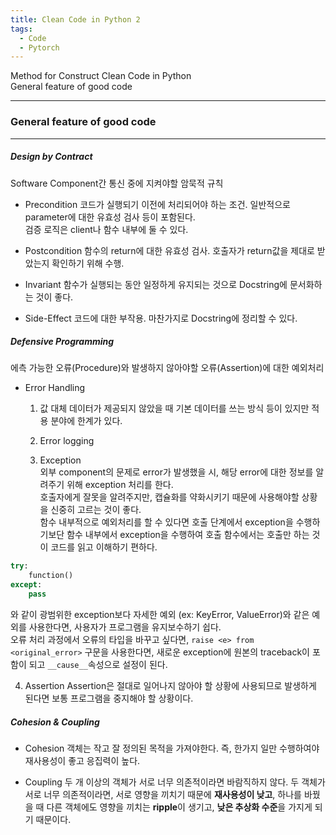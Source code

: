 ```yaml
---
title: Clean Code in Python 2
tags:
  - Code
  - Pytorch
---
```

Method for Construct Clean Code in Python <br>
General feature of good code
<!--more-->

---
### General feature of good code
---

##### Design by Contract
Software Component간 통신 중에 지켜야할 암묵적 규칙<br>

- Precondition
코드가 실행되기 이전에 처리되어야 하는 조건. 일반적으로 parameter에 대한 유효성 검사 등이 포함된다. <br>
검증 로직은 client나 함수 내부에 둘 수 있다.

- Postcondition
함수의 return에 대한 유효성 검사. 호출자가 return값을 제대로 받았는지 확인하기 위해 수행.

- Invariant
함수가 실행되는 동안 일정하게 유지되는 것으로 Docstring에 문서화하는 것이 좋다.

- Side-Effect
코드에 대한 부작용. 마찬가지로 Docstring에 정리할 수 있다.

##### Defensive Programming
에측 가능한 오류(Procedure)와 발생하지 않아야할 오류(Assertion)에 대한 예외처리

- Error Handling <br>
  1) 값 대체
데이터가 제공되지 않았을 때 기본 데이터를 쓰는 방식 등이 있지만 적용 분야에 한계가 있다. <br>

  2) Error logging <br>
  3) Exception <br>
외부 component의 문제로 error가 발생했을 시, 해당 error에 대한 정보를 알려주기 위해 exception 처리를 한다. <br>
호출자에게 잘못을 알려주지만, 캡슐화를 약화시키기 때문에 사용해야할 상황을 신중히 고르는 것이 좋다. <br>
함수 내부적으로 예외처리를 할 수 있다면 호출 단계에서 exception을 수행하기보단 함수 내부에서 exception을 수행하여 호출 함수에서는 호출만 하는 것이 코드를 읽고 이해하기 편하다. <br>
```py
try:
    function()
except:
    pass
```
와 같이 광범위한 exception보다 자세한 예외 (ex: KeyError, ValueError)와 같은 예외를 사용한다면, 사용자가 프로그램을 유지보수하기 쉽다. <br>
오류 처리 과정에서 오류의 타입을 바꾸고 싶다면, ```raise <e> from <original_error>``` 구문을 사용한다면, 새로운 exception에 원본의 traceback이 포함이 되고 ```__cause__```속성으로 
설정이 된다.<br>
    
  4) Assertion
Assertion은 절대로 일어나지 않아야 할 상황에 사용되므로 발생하게 된다면 보통 프로그램을 중지해야 할 상황이다. 

##### Cohesion & Coupling
- Cohesion
객체는 작고 잘 정의된 목적을 가져야한다. 즉, 한가지 일만 수행하여야 재사용성이 좋고 응집력이 높다.

- Coupling
두 개 이상의 객체가 서로 너무 의존적이라면 바람직하지 않다. 두 객체가 서로 너무 의존적이라면, 서로 영향을 끼치기 때문에 **재사용성이 낮고**, 하나를 바꿨을 때 다른 객체에도 영향을 끼치는 **ripple**이 생기고, **낮은 추상화 수준**을 가지게 되기 때문이다. 








